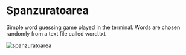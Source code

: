# Spanzuratoarea

Simple word guessing game played in the terminal. Words are chosen randomly from a text file called word.txt

![spanzuratoarea](https://user-images.githubusercontent.com/107000972/194824378-ab0d19d0-7016-4890-b0cc-9f7784858c90.png)
